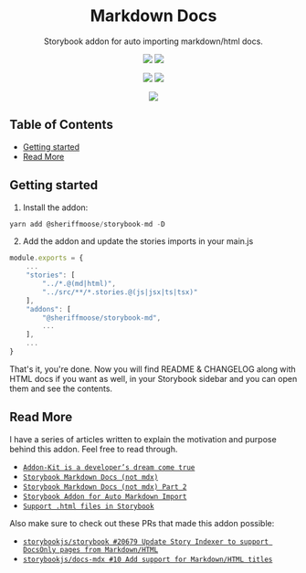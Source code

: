 <div align="center">

<h1>Markdown Docs</h1>
<p>Storybook addon for auto importing markdown/html docs.</p>

[![][img.release]][link.release]
[![][img.license]][link.license]

[![][img.npm]][link.npm]
[![][img.storybook]][link.npm]

[![][img.banner]][link.npm]
</div>

<h2>Table of Contents</h2>

- [Getting started](#getting-started)
- [Read More](#read-more)

## Getting started

1. Install the addon:

```js
yarn add @sheriffmoose/storybook-md -D
```

2. Add the addon and update the stories imports in your main.js

```js
module.exports = {
    ...
    "stories": [
        "../*.@(md|html)",
        "../src/**/*.stories.@(js|jsx|ts|tsx)"
    ],
    "addons": [
        "@sheriffmoose/storybook-md",
        ...
    ],
    ...
}
```

That's it, you're done. Now you will find README & CHANGELOG along with HTML docs if you want as well, in your Storybook sidebar and you can open them and see the contents.



## Read More

I have a series of articles written to explain the motivation and purpose behind this addon. Feel free to read through.

* [`Addon-Kit is a developer’s dream come true`](https://sheriffmoose.medium.com/storybook-addon-kit-is-a-developers-dream-come-true-65ab254970d5)
* [`Storybook Markdown Docs (not mdx)`](https://sheriffmoose.medium.com/storybook-markdown-docs-not-mdx-cfa25632ebfc)
* [`Storybook Markdown Docs (not mdx) Part 2`](https://sheriffmoose.medium.com/storybook-markdown-docs-not-mdx-part-2-757463fcad84)
* [`Storybook Addon for Auto Markdown Import`](https://sheriffmoose.medium.com/storybook-addon-for-auto-markdown-import-74f58b6d9c5c)
* [`Support .html files in Storybook`](https://sheriffmoose.medium.com/support-html-files-in-storybook-9e4da45a829a)

Also make sure to check out these PRs that made this addon possible:

* [`storybookjs/storybook #20679 Update Story Indexer to support DocsOnly pages from Markdown/HTML`](https://github.com/storybookjs/storybook/pull/20679)
* [`storybookjs/docs-mdx #10 Add support for Markdown/HTML titles`](https://github.com/storybookjs/docs-mdx/pull/10)











[img.release]:
https://img.shields.io/github/actions/workflow/status/sheriffMoose/storybook-md/release.yml?logo=github&label=release
[img.license]:
https://img.shields.io/github/license/sheriffMoose/storybook-md?logo=github
[img.npm]:
https://img.shields.io/npm/v/@sheriffmoose/storybook-md?logo=npm&logoColor=white&labelColor=CB3837&color=grey&label=
[img.storybook]:
https://img.shields.io/npm/dependency-version/@sheriffmoose/storybook-md/dev/storybook?logo=storybook&logoColor=white&labelColor=FF4785&color=grey&label=
[img.banner]:
https://nodei.co/npm/@sheriffmoose/storybook-md.png

[link.release]:
https://github.com/sheriffMoose/storybook-md/actions/workflows/release.yml
[link.license]:
https://github.com/sheriffMoose/storybook-md/blob/main/LICENSE
[link.npm]:
https://npmjs.org/package/@sheriffmoose/storybook-md